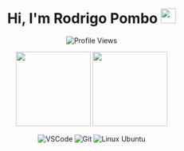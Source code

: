 <div align="center">

# Hi, I'm Rodrigo Pombo <img src="https://raw.githubusercontent.com/MartinHeinz/MartinHeinz/master/wave.gif" width="30px">

![Profile Views](https://komarev.com/ghpvc/?username=RodrigoPombo1&color=blue)

<img src="https://github-readme-stats.vercel.app/api?username=RodrigoPombo1&show_icons=true&theme=radical" height="150">
<img src="https://github-readme-stats.vercel.app/api/top-langs/?username=RodrigoPombo1&layout=compact&theme=radical" height="150">

![VSCode](https://img.shields.io/badge/Editor-VSCode-blue)
![Git](https://img.shields.io/badge/Version%20Control-Git-blue)
![Linux Ubuntu](https://img.shields.io/badge/OS-Linux%20Ubuntu-blue)

</div>
